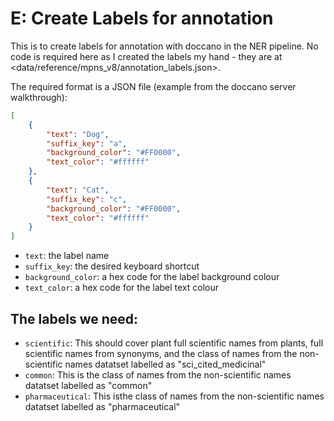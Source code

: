 # E: Create Labels for annotation

This is to create labels for annotation with doccano in the NER pipeline. No code is required here as I created the labels my hand - they are at <data/reference/mpns_v8/annotation_labels.json>.

The required format is a JSON file (example from the doccano server walkthrough):

```json
[
    {
        "text": "Dog",
        "suffix_key": "a",
        "background_color": "#FF0000",
        "text_color": "#ffffff"
    },
    {
        "text": "Cat",
        "suffix_key": "c",
        "background_color": "#FF0000",
        "text_color": "#ffffff"
    }
]
```

- `text`: the label name
- `suffix_key`: the desired keyboard shortcut
- `background_color`: a hex code for the label background colour
- `text_color`: a hex code for the label text colour

## The labels we need:

- `scientific`: This should cover plant full scientific names from plants, full scientific names from synonyms, and the class of names from the non-scientific names datatset labelled as "sci_cited_medicinal"
- `common`: This is the class of names from the non-scientific names datatset labelled as "common"
- `pharmaceutical`: This isthe class of names from the non-scientific names datatset labelled as "pharmaceutical"
